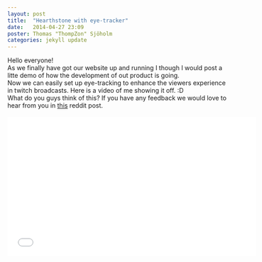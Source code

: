 ```yaml
---
layout: post
title:  "Hearthstone with eye-tracker"
date:   2014-04-27 23:09
poster: Thomas "ThompZon" Sjöholm
categories: jekyll update
---
```

<div class="newspost">
	<p class="newscontent">
		Hello everyone!<br>
		As we finally have got our website up and running I though I would post a litte demo of how the development of out product is going.<br>
		Now we can easily set up eye-tracking to enhance the viewers experience in twitch broadcasts. Here is a video of me showing it off. :D
	<br>
	What do you guys think of this? If you have any feedback we would love to hear from you in <a href="http://www.reddit.com/r/hearthstone/comments/22zvez/hearthstone_with_eye_tracking/" target="_blank"> this</a> reddit post.
		<br><br><iframe width="560" height="315" src="//www.youtube.com/embed/jbswEkYlhso" frameborder="0" allowfullscreen></iframe>
	</p>
</div>

